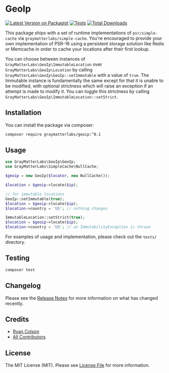 # GeoIp

[![Latest Version on Packagist](https://img.shields.io/packagist/v/graymatterlabs/geoip.svg?style=flat-square)](https://packagist.org/packages/graymatterlabs/geoip)
[![Tests](https://github.com/graymatterlabs/geoip/actions/workflows/run-tests.yml/badge.svg?branch=master)](https://github.com/graymatterlabs/geoip/actions/workflows/run-tests.yml)
[![Total Downloads](https://img.shields.io/packagist/dt/graymatterlabs/geoip.svg?style=flat-square)](https://packagist.org/packages/graymatterlabs/geoip)

This package ships with a set of runtime implementations of `psr/simple-cache` via `graymatterlabs/simple-cache`. You're encouraged to provide your own implementation of PSR-16 using a persistent storage solution like Redis or Memcache in order to cache your locations after their first lookup.

You can choose between instances of `GrayMatterLabs\GeoIp\ImmutableLocation` over `GrayMatterLabs\GeoIp\Location` by calling `GrayMatterLabs\GeoIp\GeoIp::setImmutable` with a value of `true`. The Immutable instance is fundamentally the same except for that it is unable to be modified, with optional strictness which will raise an exception if an attempt is made to modify it. You can toggle this strictness by calling `GrayMatterLabs\GeoIp\ImmutableLocation::setStrict`.

## Installation

You can install the package via composer:

```bash
composer require graymatterlabs/geoip:^0.1
```

## Usage

```php
use GrayMatterLabs\GeoIp\GeoIp;
use GrayMatterLabs\SimpleCache\NullCache;

$geoip = new GeoIp($locator, new NullCache());

$location = $geoip->locate($ip);

// for immutable locations
GeoIp::setImmutable(true);
$location = $geoip->locate($ip);
$location->country = 'US'; // nothing changes

ImmutableLocation::setStrict(true);
$location = $geoip->locate($ip);
$location->country = 'US'; // an ImmutabilityException is thrown
```
For examples of usage and implementation, please check out the `tests/` directory.

## Testing

```bash
composer test
```

## Changelog

Please see the [Release Notes](../../releases) for more information on what has changed recently.

## Credits

- [Ryan Colson](https://github.com/ryancco)
- [All Contributors](../../contributors)

## License

The MIT License (MIT). Please see [License File](LICENSE.md) for more information.
